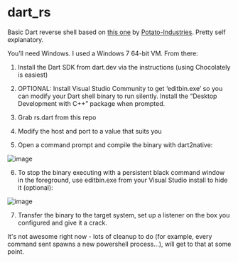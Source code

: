 # dart_rs
Basic Dart reverse shell based on [this one](https://github.com/Potato-Industries/dartrs) by [Potato-Industries](https://github.com/Potato-Industries). Pretty self explanatory. 

You’ll need Windows. I used a Windows 7 64-bit VM. From there:

1. Install the Dart SDK from dart.dev via the instructions (using Chocolately is easiest)

2. OPTIONAL: Install Visual Studio Community to get ‘editbin.exe’ so you can modify your Dart shell binary to run silently. Install the “Desktop Development with C++” package when prompted.

3. Grab rs.dart from this repo

4. Modify the host and port to a value that suits you

5. Open a command prompt and compile the binary with dart2native:

![image](https://user-images.githubusercontent.com/6980812/110584178-87f7db80-81ba-11eb-98f1-88215ce636b6.png)

6. To stop the binary executing with a persistent black command window in the foreground, use editbin.exe from your Visual Studio install to hide it (optional):

![image](https://user-images.githubusercontent.com/6980812/110584241-9fcf5f80-81ba-11eb-89c9-a250798098fe.png)

7. Transfer the binary to the target system, set up a listener on the box you configured and give it a crack.

It's not awesome right now - lots of cleanup to do (for example, every command sent spawns a new powershell process...), will get to that at some point.

